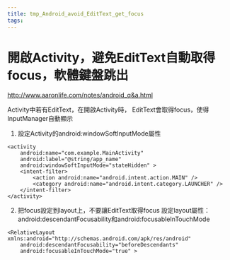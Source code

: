 ```yaml
---
title: tmp_Android_avoid_EditText_get_focus
tags:
---
```

開啟Activity，避免EditText自動取得focus，軟體鍵盤跳出
===
http://www.aaronlife.com/notes/android_q&a.html

Activity中若有EditText，在開啟Activity時，
EditText會取得focus，使得InputManager自動顯示

1. 設定Activity的android:windowSoftInputMode屬性
```
<activity
    android:name="com.example.MainActivity"
    android:label="@string/app_name"
    android:windowSoftInputMode="stateHidden" >
    <intent-filter>
        <action android:name="android.intent.action.MAIN" />
        <category android:name="android.intent.category.LAUNCHER" />
    </intent-filter>
</activity>
```

2. 把focus設定到layout上，不要讓EditText取得focus
    設定layout屬性：android:descendantFocusability和android:focusableInTouchMode
```
<RelativeLayout xmlns:android="http://schemas.android.com/apk/res/android"
    android:descendantFocusability="beforeDescendants"
    android:focusableInTouchMode="true" >
```